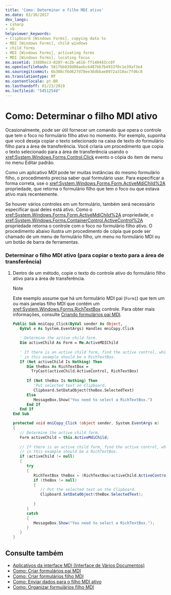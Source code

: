 ```yaml
---
title: 'Como: Determinar o filho MDI ativo'
ms.date: 03/30/2017
dev_langs:
- csharp
- vb
helpviewer_keywords:
- Clipboard [Windows Forms], copying data to
- MDI [Windows Forms], child windows
- child forms
- MDI [Windows Forms], activating forms
- MDI [Windows Forms], locating focus
ms.assetid: 33880ec3-0207-4c2b-a616-ff140443cc0f
ms.openlocfilehash: 581fbb839d06aebc6487bb7b4933f0c1e39af3e4
ms.sourcegitcommit: 6b308cf6d627d78ee36dbbae8972a310ac7fd6c8
ms.translationtype: MT
ms.contentlocale: pt-BR
ms.lasthandoff: 01/23/2019
ms.locfileid: "54512548"
---
```

# <a name="how-to-determine-the-active-mdi-child"></a>Como: Determinar o filho MDI ativo
Ocasionalmente, pode ser útil fornecer um comando que opera o controle que tem o foco no formulário filho ativo no momento. Por exemplo, suponha que você deseja copiar o texto selecionado na caixa de texto do formulário filho para a área de transferência. Você criaria um procedimento que copia o texto selecionado para a área de transferência usando o <xref:System.Windows.Forms.Control.Click> evento o cópia do item de menu no menu Editar padrão.  
  
 Como um aplicativo MDI pode ter muitas instâncias do mesmo formulário filho, o procedimento precisa saber qual formulário usar. Para especificar a forma correta, use o <xref:System.Windows.Forms.Form.ActiveMdiChild%2A> propriedade, que retorna o formulário filho que tem o foco ou que estava ativo mais recentemente.  
  
 Se houver vários controles em um formulário, também será necessário especificar qual deles está ativo. Como o <xref:System.Windows.Forms.Form.ActiveMdiChild%2A> propriedade, o <xref:System.Windows.Forms.ContainerControl.ActiveControl%2A> propriedade retorna o controle com o foco no formulário filho ativo. O procedimento abaixo ilustra um procedimento de cópia que pode ser chamado de um menu de formulário filho, um menu no formulário MDI ou um botão de barra de ferramentas.  
  
### <a name="to-determine-the-active-mdi-child-to-copy-its-text-to-the-clipboard"></a>Determinar o filho MDI ativo (para copiar o texto para a área de transferência)  
  
1.  Dentro de um método, copie o texto do controle ativo do formulário filho ativo para a área de transferência.  
  
    > [!NOTE]
    >  Este exemplo assume que há um formulário MDI pai (`Form1`) que tem um ou mais janelas filho MDI que contém um <xref:System.Windows.Forms.RichTextBox> controle. Para obter mais informações, consulte [Criando formulários pai MDI](../../../../docs/framework/winforms/advanced/how-to-create-mdi-parent-forms.md).  
  
    ```vb  
    Public Sub mniCopy_Click(ByVal sender As Object, _  
       ByVal e As System.EventArgs) Handles mniCopy.Click  
  
       ' Determine the active child form.  
       Dim activeChild As Form = Me.ActiveMDIChild  
  
       ' If there is an active child form, find the active control, which  
       ' in this example should be a RichTextBox.  
       If (Not activeChild Is Nothing) Then  
          Dim theBox As RichTextBox = _  
            TryCast(activeChild.ActiveControl, RichTextBox)  
  
          If (Not theBox Is Nothing) Then  
             'Put selected text on Clipboard.  
             Clipboard.SetDataObject(theBox.SelectedText)  
          Else  
             MessageBox.Show("You need to select a RichTextBox.")  
          End If  
       End If  
    End Sub  
    ```  
  
    ```csharp  
    protected void mniCopy_Click (object sender, System.EventArgs e)  
    {  
       // Determine the active child form.  
       Form activeChild = this.ActiveMdiChild;  
  
       // If there is an active child form, find the active control, which  
       // in this example should be a RichTextBox.  
       if (activeChild != null)  
       {    
          try  
          {  
             RichTextBox theBox = (RichTextBox)activeChild.ActiveControl;  
             if (theBox != null)  
             {  
                // Put the selected text on the Clipboard.  
                Clipboard.SetDataObject(theBox.SelectedText);  
  
             }  
          }  
          catch  
          {  
             MessageBox.Show("You need to select a RichTextBox.");  
          }  
       }  
    }  
    ```  
  
## <a name="see-also"></a>Consulte também
- [Aplicativos da interface MDI (Interface de Vários Documentos)](../../../../docs/framework/winforms/advanced/multiple-document-interface-mdi-applications.md)
- [Como: Criar formulários pai MDI](../../../../docs/framework/winforms/advanced/how-to-create-mdi-parent-forms.md)
- [Como: Criar formulários filho MDI](../../../../docs/framework/winforms/advanced/how-to-create-mdi-child-forms.md)
- [Como: Enviar dados para o filho MDI ativo](../../../../docs/framework/winforms/advanced/how-to-send-data-to-the-active-mdi-child.md)
- [Como: Organizar formulários filho MDI](../../../../docs/framework/winforms/advanced/how-to-arrange-mdi-child-forms.md)
